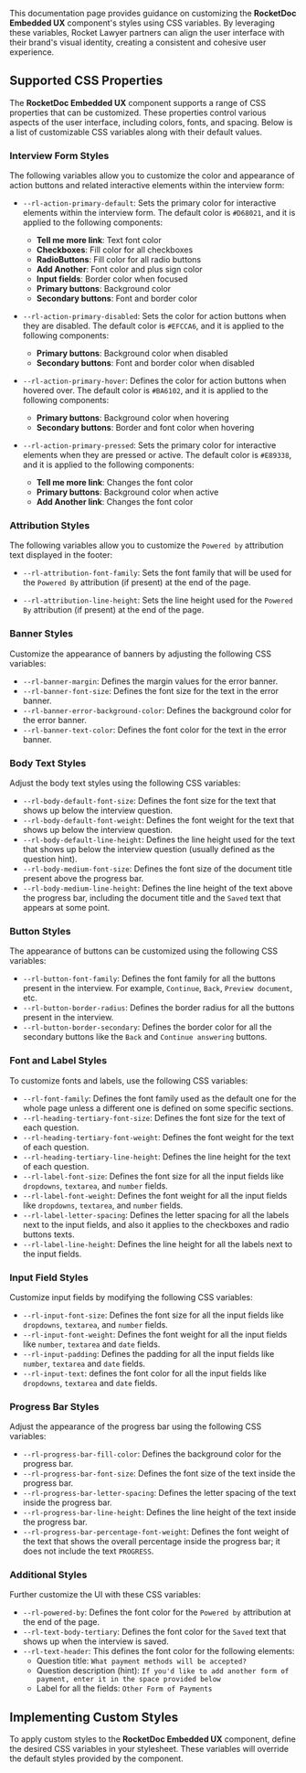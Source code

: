 This documentation page provides guidance on customizing the **RocketDoc Embedded UX** component's styles using CSS variables. By leveraging these variables, Rocket Lawyer partners can align the user interface with their brand's visual identity, creating a consistent and cohesive user experience.

## Supported CSS Properties

The **RocketDoc Embedded UX** component supports a range of CSS properties that can be customized. These properties control various aspects of the user interface, including colors, fonts, and spacing. Below is a list of customizable CSS variables along with their default values.

### Interview Form Styles

The following variables allow you to customize the color and appearance of action buttons and related interactive elements within the interview form:

- `--rl-action-primary-default`: Sets the primary color for interactive elements within the interview form. The default color is `#D68021`, and it is applied to the following components:

  - **Tell me more link**: Text font color
  - **Checkboxes**: Fill color for all checkboxes
  - **RadioButtons**: Fill color for all radio buttons
  - **Add Another**: Font color and plus sign color
  - **Input fields**: Border color when focused
  - **Primary buttons**: Background color
  - **Secondary buttons**: Font and border color

- `--rl-action-primary-disabled`: Sets the color for action buttons when they are disabled. The default color is `#EFCCA6`, and it is applied to the following components:

  - **Primary buttons**: Background color when disabled
  - **Secondary buttons**: Font and border color when disabled

- `--rl-action-primary-hover`: Defines the color for action buttons when hovered over. The default color is `#BA6102`, and it is applied to the following components:

  - **Primary buttons**: Background color when hovering
  - **Secondary buttons**: Border and font color when hovering

- `--rl-action-primary-pressed`: Sets the primary color for interactive elements when they are pressed or active. The default color is `#E89338`, and it is applied to the following components:

  - **Tell me more link**: Changes the font color
  - **Primary buttons**: Background color when active
  - **Add Another link**: Changes the font color

### Attribution Styles

The following variables allow you to customize the `Powered by` attribution text displayed in the footer:

- `--rl-attribution-font-family`: Sets the font family that will be used for the `Powered By` attribution (if present) at the end of the page.

- `--rl-attribution-line-height`: Sets the line height used for the `Powered By` attribution (if present) at the end of the page.

### Banner Styles

Customize the appearance of banners by adjusting the following CSS variables:

- `--rl-banner-margin`: Defines the margin values for the error banner.
- `--rl-banner-font-size`: Defines the font size for the text in the error banner.
- `--rl-banner-error-background-color`: Defines the background color for the error banner.
- `--rl-banner-text-color`: Defines the font color for the text in the error banner.

### Body Text Styles

Adjust the body text styles using the following CSS variables:

- `--rl-body-default-font-size`: Defines the font size for the text that shows up below the interview question.
- `--rl-body-default-font-weight`: Defines the font weight for the text that shows up below the interview question.
- `--rl-body-default-line-height`: Defines the line height used for the text that shows up below the interview question (usually defined as the question hint).
- `--rl-body-medium-font-size`: Defines the font size of the document title present above the progress bar.
- `--rl-body-medium-line-height`: Defines the line height of the text above the progress bar, including the document title and the `Saved` text that appears at some point.

### Button Styles

The appearance of buttons can be customized using the following CSS variables:

- `--rl-button-font-family`: Defines the font family for all the buttons present in the interview. For example, `Continue`, `Back`, `Preview document`, etc.
- `--rl-button-border-radius`: Defines the border radius for all the buttons present in the interview.
- `--rl-button-border-secondary`: Defines the border color for all the secondary buttons like the `Back` and `Continue answering` buttons.

### Font and Label Styles

To customize fonts and labels, use the following CSS variables:

- `--rl-font-family`: Defines the font family used as the default one for the whole page unless a different one is defined on some specific sections.
- `--rl-heading-tertiary-font-size`: Defines the font size for the text of each question.
- `--rl-heading-tertiary-font-weight`: Defines the font weight for the text of each question.
- `--rl-heading-tertiary-line-height`: Defines the line height for the text of each question.
- `--rl-label-font-size`: Defines the font size for all the input fields like `dropdowns`, `textarea`, and `number` fields. 
- `--rl-label-font-weight`: Defines the font weight for all the input fields like `dropdowns`, `textarea`, and `number` fields.
- `--rl-label-letter-spacing`: Defines the letter spacing for all the labels next to the input fields, and also it applies to the checkboxes and radio buttons texts.
- `--rl-label-line-height`: Defines the line height for all the labels next to the input fields.

### Input Field Styles

Customize input fields by modifying the following CSS variables:

- `--rl-input-font-size`: Defines the font size for all the input fields like `dropdowns`, `textarea`, and `number` fields.
- `--rl-input-font-weight`: Defines the font weight for all the input fields like `number`, `textarea` and `date` fields.
- `--rl-input-padding`: Defines the padding for all the input fields like `number`, `textarea` and `date` fields.
- `--rl-input-text`: defines the font color for all the input fields like `dropdowns`, `textarea` and `date` fields.

### Progress Bar Styles

Adjust the appearance of the progress bar using the following CSS variables:

- `--rl-progress-bar-fill-color`: Defines the background color for the progress bar.
- `--rl-progress-bar-font-size`: Defines the font size of the text inside the progress bar.
- `--rl-progress-bar-letter-spacing`: Defines the letter spacing of the text inside the progress bar.
- `--rl-progress-bar-line-height`: Defines the line height of the text inside the progress bar.
- `--rl-progress-bar-percentage-font-weight`: Defines the font weight of the text that shows the overall percentage inside the progress bar; it does not include the text `PROGRESS`.

### Additional Styles

Further customize the UI with these CSS variables:

- `--rl-powered-by`: Defines the font color for the `Powered by` attribution at the end of the page.
- `--rl-text-body-tertiary`: Defines the font color for the `Saved` text that shows up when the interview is saved.
- `--rl-text-header`: This defines the font color for the following elements:
  - Question title: `What payment methods will be accepted?`
  - Question description (hint): `If you'd like to add another form of payment, enter it in the space provided below`
  - Label for all the fields: `Other Form of Payments`

## Implementing Custom Styles

To apply custom styles to the **RocketDoc Embedded UX** component, define the desired CSS variables in your stylesheet. These variables will override the default styles provided by the component.
